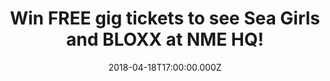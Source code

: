 ---
campaign-uuid: "c-81e94312-6b33-4fd3-8537-8746141eb208"
type: "Preview"
category: "competition"
date: "2018-04-18T17:00:00.000Z"
end-date: "2018-04-29T23:59:00.000Z"
disable-form: false
is_promoted: false
has_entry_page: true
title: "Win FREE gig tickets to see Sea Girls and BLOXX at NME HQ!"
competition-description: "<p>Want to hear some epic live music? Then you won't want\
  \ to miss this...\r\nNME is opening it's doors to host an exclusive lock-in gig\
  \ in association with 19 Crimes Winery – and we've got a limited amount of FREE\
  \ tickets to give away, Want in?</p> \r\n<p>You can get your hands on one of 35\
  \ pairs of tickets to see Sea Girls and BLOXX at NME HQ in London on Thursday 3\
  \ May 2018! All you need to do is enter your details and you could be swaying along\
  \ in the crowd, wine in hand as the alt rock/indie pop bands fill your ears with\
  \ their favourite songs!</p>"
hero-header: "Win FREE gig tickets to see Sea Girls and BLOXX at NME HQ in London!"
terms-confirmation: "Terms-19-CrimesLockInCompetition.pdf"
banner-img: "https://assets.expresslyapp.com/asset-d6c7d6ab-43b6-472c-a2ec-acb377522d50.jpg"
logo-left-href: "http://19crimes.com"
logo-left-image: "https://assets.expresslyapp.com/asset-ea931195-26b7-4606-a3a3-93d40eccbf66.jpg"
logo-left-title: "19 Crimes"
bg-image-hero: "https://assets.expresslyapp.com/asset-d0bfed59-bdd3-4672-8454-3e3deea5fa7d.jpg"
bg-image-first: "https://assets.expresslyapp.com/asset-39302f83-1ee7-4a2b-bf3b-83c5c42ebcbf.jpg"
bg-image-second: "https://assets.expresslyapp.com/asset-d2f1333f-a7b0-4ac9-b7b8-245b0052e523.jpg"
bg-image-third: "https://assets.expresslyapp.com/asset-6c52b6a8-8f05-4ea0-8fdf-1be034e9bd27.jpg"
section1-content: "<p>If you don't already know, one of the most exciting new indie\
  \ bands on the bloc – Sea Girls – are all set to take to the stage!</p>\r\n<p>It\
  \ can be easy to simiss four-piece indie bands as simply one of many, but Sea Girls\
  \ have something gloriously special up their sleeves led by the prowling and captivating\
  \ figure of frontman Henry Camamile!</p>\r\n<p>This is one gig you shouldn't miss!</p>"
section2-content: "Sea Girls are not the only special guests: BLOXX are known to fuse\
  \ grungy undertones with classic indie-influenced melodies to create their unique,\
  \ yet comfortably familiar sound that's most evident at their live shows!"
section3-content: "<p>If you're a big fan of Sea Girls and BLOXX, or just up for a\
  \ banging night out, complete the form below!</p> \r\n<p>But hurry! the competition\
  \ closes on Sunday 29 April at 23:59! Over 18s only and ID will be required. Winners\
  \ will be contacted via email on Monday 30 April 2018 to confirm attendance!</p>\r\
  \n<p>Good luck!</p>"
entry-title: "Win FREE gig tickets to see Sea Girls and BLOXX at NME HQ in London\
  \ on 3 May 2018!"
entry-content: "Dance along to some banging tunes courtesy of Sea Girls and BLOXX\
  \ at the next NME Lock In in association with 19 Crimes Winery at NME's HQ in London.\
  \ Good luck!"
entry-extension: "nme/sea-girls-free-tickets-nme-hq.html"
has-winner: false
prize-description: "One pair of 35 tickets to see Sea Girls and BLOXX at NME HQ."
prize-restrictions: "Over 18s only and ID will be required."
special-conditions: "This competition is promoted in conjunction with Time Inc UK\
  \ and these special Terms and Conditions apply:\r\n<a href=\"https://aaa.nme.com/etc/Terms-19-CrimesLockInCompetition.pdf\"\
  > Time Inc UK 19 Crimes Lock in Competition Terms & Conditions </a>.\r\nNotable\
  \ extract: all expenses (including but not limited to travel expenses) are not covered."
---